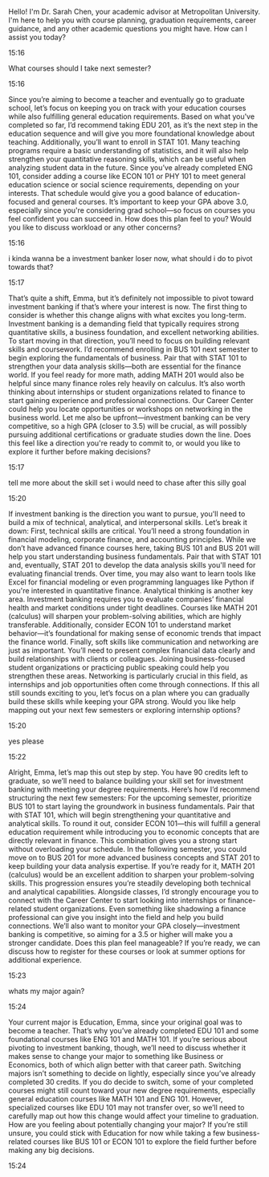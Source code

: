Hello! I'm Dr. Sarah Chen, your academic advisor at Metropolitan University. I'm here to help you with course planning, graduation requirements, career guidance, and any other academic questions you might have. How can I assist you today?

15:16

What courses should I take next semester?

15:16

Since you’re aiming to become a teacher and eventually go to graduate school, let’s focus on keeping you on track with your education courses while also fulfilling general education requirements. Based on what you've completed so far, I’d recommend taking EDU 201, as it’s the next step in the education sequence and will give you more foundational knowledge about teaching. Additionally, you’ll want to enroll in STAT 101. Many teaching programs require a basic understanding of statistics, and it will also help strengthen your quantitative reasoning skills, which can be useful when analyzing student data in the future. Since you’ve already completed ENG 101, consider adding a course like ECON 101 or PHY 101 to meet general education science or social science requirements, depending on your interests. That schedule would give you a good balance of education-focused and general courses. It’s important to keep your GPA above 3.0, especially since you're considering grad school—so focus on courses you feel confident you can succeed in. How does this plan feel to you? Would you like to discuss workload or any other concerns?

15:16

i kinda wanna be a investment banker loser now, what should i do to pivot towards that?

15:17

That’s quite a shift, Emma, but it’s definitely not impossible to pivot toward investment banking if that’s where your interest is now. The first thing to consider is whether this change aligns with what excites you long-term. Investment banking is a demanding field that typically requires strong quantitative skills, a business foundation, and excellent networking abilities. To start moving in that direction, you’ll need to focus on building relevant skills and coursework. I’d recommend enrolling in BUS 101 next semester to begin exploring the fundamentals of business. Pair that with STAT 101 to strengthen your data analysis skills—both are essential for the finance world. If you feel ready for more math, adding MATH 201 would also be helpful since many finance roles rely heavily on calculus. It’s also worth thinking about internships or student organizations related to finance to start gaining experience and professional connections. Our Career Center could help you locate opportunities or workshops on networking in the business world. Let me also be upfront—investment banking can be very competitive, so a high GPA (closer to 3.5) will be crucial, as will possibly pursuing additional certifications or graduate studies down the line. Does this feel like a direction you're ready to commit to, or would you like to explore it further before making decisions?

15:17

tell me more about the skill set i would need to chase after this silly goal

15:20

If investment banking is the direction you want to pursue, you'll need to build a mix of technical, analytical, and interpersonal skills. Let’s break it down: First, technical skills are critical. You’ll need a strong foundation in financial modeling, corporate finance, and accounting principles. While we don’t have advanced finance courses here, taking BUS 101 and BUS 201 will help you start understanding business fundamentals. Pair that with STAT 101 and, eventually, STAT 201 to develop the data analysis skills you'll need for evaluating financial trends. Over time, you may also want to learn tools like Excel for financial modeling or even programming languages like Python if you're interested in quantitative finance. Analytical thinking is another key area. Investment banking requires you to evaluate companies’ financial health and market conditions under tight deadlines. Courses like MATH 201 (calculus) will sharpen your problem-solving abilities, which are highly transferable. Additionally, consider ECON 101 to understand market behavior—it’s foundational for making sense of economic trends that impact the finance world. Finally, soft skills like communication and networking are just as important. You’ll need to present complex financial data clearly and build relationships with clients or colleagues. Joining business-focused student organizations or practicing public speaking could help you strengthen these areas. Networking is particularly crucial in this field, as internships and job opportunities often come through connections. If this all still sounds exciting to you, let’s focus on a plan where you can gradually build these skills while keeping your GPA strong. Would you like help mapping out your next few semesters or exploring internship options?

15:20

yes please

15:22

Alright, Emma, let’s map this out step by step. You have 90 credits left to graduate, so we’ll need to balance building your skill set for investment banking with meeting your degree requirements. Here’s how I’d recommend structuring the next few semesters: For the upcoming semester, prioritize BUS 101 to start laying the groundwork in business fundamentals. Pair that with STAT 101, which will begin strengthening your quantitative and analytical skills. To round it out, consider ECON 101—this will fulfill a general education requirement while introducing you to economic concepts that are directly relevant in finance. This combination gives you a strong start without overloading your schedule. In the following semester, you could move on to BUS 201 for more advanced business concepts and STAT 201 to keep building your data analysis expertise. If you’re ready for it, MATH 201 (calculus) would be an excellent addition to sharpen your problem-solving skills. This progression ensures you’re steadily developing both technical and analytical capabilities. Alongside classes, I’d strongly encourage you to connect with the Career Center to start looking into internships or finance-related student organizations. Even something like shadowing a finance professional can give you insight into the field and help you build connections. We’ll also want to monitor your GPA closely—investment banking is competitive, so aiming for a 3.5 or higher will make you a stronger candidate. Does this plan feel manageable? If you’re ready, we can discuss how to register for these courses or look at summer options for additional experience.

15:23

whats my major again?

15:24

Your current major is Education, Emma, since your original goal was to become a teacher. That’s why you’ve already completed EDU 101 and some foundational courses like ENG 101 and MATH 101. If you’re serious about pivoting to investment banking, though, we’ll need to discuss whether it makes sense to change your major to something like Business or Economics, both of which align better with that career path. Switching majors isn’t something to decide on lightly, especially since you’ve already completed 30 credits. If you do decide to switch, some of your completed courses might still count toward your new degree requirements, especially general education courses like MATH 101 and ENG 101. However, specialized courses like EDU 101 may not transfer over, so we’ll need to carefully map out how this change would affect your timeline to graduation. How are you feeling about potentially changing your major? If you’re still unsure, you could stick with Education for now while taking a few business-related courses like BUS 101 or ECON 101 to explore the field further before making any big decisions.

15:24